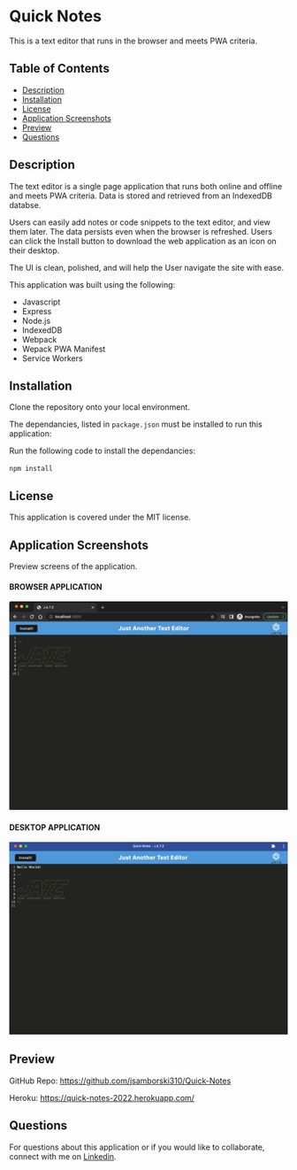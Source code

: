 # Quick Notes

This is a text editor that runs in the browser and meets PWA criteria.

## Table of Contents

  * [Description](#description)
  * [Installation](#installation)
  * [License](#license)
  * [Application Screenshots](#screenshots)
  * [Preview](#preview)
  * [Questions](#questions)

## Description

The text editor is a single page application that runs both online and offline and meets PWA criteria. Data is stored and retrieved from an IndexedDB databse. 

Users can easily add notes or code snippets to the text editor, and view them later. The data persists even when the browser is refreshed. Users can click the Install button to download the web application as an icon on their desktop. 

The UI is clean, polished, and will help the User navigate the site with ease.

This application was built using the following:

* Javascript
* Express
* Node.js
* IndexedDB
* Webpack
* Wepack PWA Manifest
* Service Workers


## Installation

Clone the repository onto your local environment. 

The dependancies, listed in `package.json` must be installed to run this application: 

Run the following code to install the dependancies: 

`npm install` 


## License

This application is covered under the MIT license.


## Application Screenshots

Preview screens of the application. 

#### BROWSER APPLICATION
![Screen shot of the notes application from the browser.](/client/src/images/quick-notes-browser.png)

#### DESKTOP APPLICATION
![Screen shot of the notes application from the desktop.](/client/src/images/quick-notes-desktop.png)


## Preview

GitHub Repo: https://github.com/jsamborski310/Quick-Notes

Heroku: https://quick-notes-2022.herokuapp.com/


## Questions

For questions about this application or if you would like to collaborate, connect with me on <a href="https://www.linkedin.com/in/juanita-samborski/" target="_blank">Linkedin</a>.

